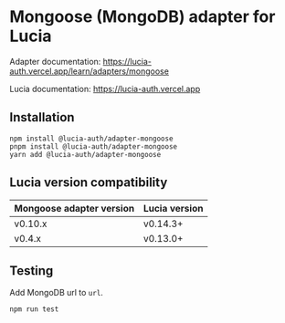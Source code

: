 # Mongoose (MongoDB) adapter for Lucia

Adapter documentation: https://lucia-auth.vercel.app/learn/adapters/mongoose

Lucia documentation: https://lucia-auth.vercel.app

## Installation

```
npm install @lucia-auth/adapter-mongoose
pnpm install @lucia-auth/adapter-mongoose
yarn add @lucia-auth/adapter-mongoose
```

## Lucia version compatibility

| Mongoose adapter version | Lucia version |
| ------------------------ | ------------- |
| v0.10.x                  | v0.14.3+      |
| v0.4.x                   | v0.13.0+      |

## Testing

Add MongoDB url to `url`.

```
npm run test
```

